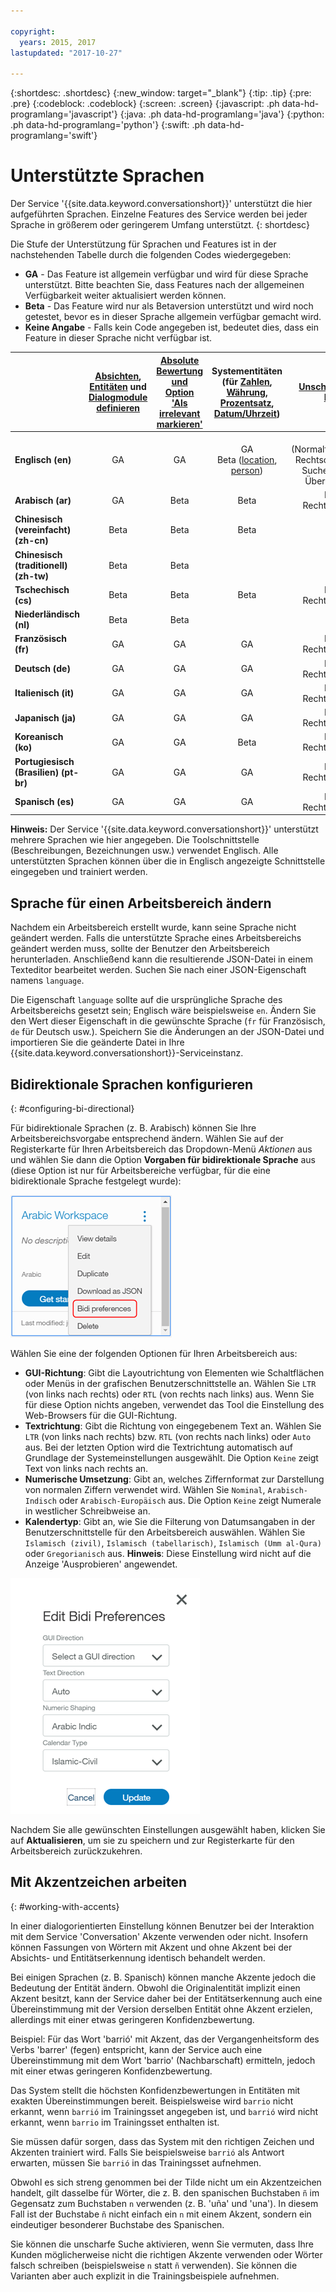 ```yaml
---

copyright:
  years: 2015, 2017
lastupdated: "2017-10-27"

---
```


{:shortdesc: .shortdesc}
{:new_window: target="_blank"}
{:tip: .tip}
{:pre: .pre}
{:codeblock: .codeblock}
{:screen: .screen}
{:javascript: .ph data-hd-programlang='javascript'}
{:java: .ph data-hd-programlang='java'}
{:python: .ph data-hd-programlang='python'}
{:swift: .ph data-hd-programlang='swift'}

# Unterstützte Sprachen
Der Service '{{site.data.keyword.conversationshort}}' unterstützt die hier aufgeführten Sprachen. Einzelne Features des Service werden bei jeder Sprache in größerem oder geringerem Umfang unterstützt.
{: shortdesc}

Die Stufe der Unterstützung für Sprachen und Features ist in der nachstehenden Tabelle durch die folgenden Codes wiedergegeben:

- **GA** - Das Feature ist allgemein verfügbar und wird für diese Sprache unterstützt. Bitte beachten Sie, dass Features nach der allgemeinen Verfügbarkeit weiter aktualisiert werden können. 
- **Beta** - Das Feature wird nur als Betaversion unterstützt und wird noch getestet, bevor es in dieser Sprache allgemein verfügbar gemacht wird.
- **Keine Angabe** - Falls kein Code angegeben ist, bedeutet dies, dass ein Feature in dieser Sprache nicht verfügbar ist.

|                  | **[Absichten](intents.html)**, **[Entitäten](entities.html)** und **[Dialogmodule definieren](dialog-build.html)** | **[Absolute Bewertung und Option 'Als irrelevant markieren'](intents.html#mark-irrelevant)** | **Systementitäten (für [Zahlen](system-entities.html#sys-number), [Währung](system-entities.html#sys-currency), [Prozentsatz](system-entities.html#sys-percentage), [Datum/Uhrzeit](system-entities.html#sys-datetime))** | **[Unscharfe Suche für Entitäten](entities.html#fuzzy-matching)** | **[Musterbasierte Entitäten](entities.html#pattern-entities)** |
|:---|:---:|:---:|:---:|:---:|:---:|
| **Englisch (en)**                  | GA | GA | GA </br> Beta ([location](system-entities.html#sys-location), [person](system-entities.html#sys-person)) | Beta (Normalformenreduktion, Rechtschreibfehler und Suche mit teilweiser Übereinstimmung) | Beta |
| **Arabisch (ar)**                  | GA | Beta | Beta | Beta (nur Rechtschreibfehler) | Beta |
| **Chinesisch (vereinfacht) (zh-cn)**   | Beta | Beta | Beta |  | Beta |
| **Chinesisch (traditionell) (zh-tw)**  | Beta | Beta |  |  | Beta |
| **Tschechisch (cs)**               | Beta | Beta | Beta | Beta (nur Rechtschreibfehler) | Beta |
| **Niederländisch (nl)**            | Beta | Beta |  |  | Beta |
| **Französisch (fr)**               | GA | GA | GA | Beta (nur Rechtschreibfehler) | Beta |
| **Deutsch (de)**                   | GA | GA | GA | Beta (nur Rechtschreibfehler) | Beta |
| **Italienisch (it)**               | GA | GA | GA | Beta (nur Rechtschreibfehler) | Beta |
| **Japanisch (ja)**                 | GA | GA | GA | Beta (nur Rechtschreibfehler) | Beta |
| **Koreanisch (ko)**                | GA | GA | Beta | Beta (nur Rechtschreibfehler) | Beta |
| **Portugiesisch (Brasilien) (pt-br)** | GA | GA | GA | Beta (nur Rechtschreibfehler) | Beta |
| **Spanisch (es)**                  | GA | GA | GA | Beta (nur Rechtschreibfehler) | Beta ||

**Hinweis:** Der Service '{{site.data.keyword.conversationshort}}' unterstützt mehrere Sprachen wie hier angegeben. Die Toolschnittstelle (Beschreibungen, Bezeichnungen usw.) verwendet Englisch. Alle unterstützten Sprachen können über die in Englisch angezeigte Schnittstelle eingegeben und trainiert werden.

## Sprache für einen Arbeitsbereich ändern

Nachdem ein Arbeitsbereich erstellt wurde, kann seine Sprache nicht geändert werden. Falls die unterstützte Sprache eines Arbeitsbereichs geändert werden muss, sollte der Benutzer den Arbeitsbereich herunterladen. Anschließend kann die resultierende JSON-Datei in einem Texteditor bearbeitet werden. Suchen Sie nach einer JSON-Eigenschaft namens `language`.

Die Eigenschaft `language` sollte auf die ursprüngliche Sprache des Arbeitsbereichs gesetzt sein; Englisch wäre beispielsweise `en`. Ändern Sie den Wert dieser Eigenschaft in die gewünschte Sprache (`fr` für Französisch, `de` für Deutsch usw.). Speichern Sie die Änderungen an der JSON-Datei und importieren Sie die geänderte Datei in Ihre {{site.data.keyword.conversationshort}}-Serviceinstanz.

## Bidirektionale Sprachen konfigurieren
{: #configuring-bi-directional}

Für bidirektionale Sprachen (z. B. Arabisch) können Sie Ihre Arbeitsbereichsvorgabe entsprechend ändern. Wählen Sie auf der Registerkarte für Ihren Arbeitsbereich das Dropdown-Menü *Aktionen* aus und wählen Sie dann die Option **Vorgaben für bidirektionale Sprache** aus (diese Option ist nur für Arbeitsbereiche verfügbar, für die eine bidirektionale Sprache festgelegt wurde):

![Vorgaben für bidirektionale Sprache](images/bidi_prefs.png)

Wählen Sie eine der folgenden Optionen für Ihren Arbeitsbereich aus:

- **GUI-Richtung**: Gibt die Layoutrichtung von Elementen wie Schaltflächen oder Menüs in der grafischen Benutzerschnittstelle an. Wählen Sie `LTR` (von links nach rechts) oder `RTL` (von rechts nach links) aus. Wenn Sie für diese Option nichts angeben, verwendet das Tool die Einstellung des Web-Browsers für die GUI-Richtung.
- **Textrichtung**: Gibt die Richtung von eingegebenem Text an. Wählen Sie `LTR` (von links nach rechts) bzw. `RTL` (von rechts nach links) oder `Auto` aus. Bei der letzten Option wird die Textrichtung automatisch auf Grundlage der Systemeinstellungen ausgewählt. Die Option `Keine` zeigt Text von links nach rechts an.
- **Numerische Umsetzung**: Gibt an, welches Ziffernformat zur Darstellung von normalen Ziffern verwendet wird. Wählen Sie `Nominal`, `Arabisch-Indisch` oder `Arabisch-Europäisch` aus. Die Option `Keine` zeigt Numerale in westlicher Schreibweise an.
- **Kalendertyp**: Gibt an, wie Sie die Filterung von Datumsangaben in der Benutzerschnittstelle für den Arbeitsbereich auswählen. Wählen Sie `Islamisch (zivil)`, `Islamisch (tabellarisch)`, `Islamisch (Umm al-Qura)` oder `Gregorianisch` aus. **Hinweis**: Diese Einstellung wird nicht auf die Anzeige 'Ausprobieren' angewendet.

![Optionen für bidirektionale Sprachen](images/bidi_opts.png)

Nachdem Sie alle gewünschten Einstellungen ausgewählt haben, klicken Sie auf **Aktualisieren**, um sie zu speichern und zur Registerkarte für den Arbeitsbereich zurückzukehren.

## Mit Akzentzeichen arbeiten
{: #working-with-accents}

In einer dialogorientierten Einstellung können Benutzer bei der Interaktion mit dem Service 'Conversation' Akzente verwenden oder nicht. Insofern können Fassungen von Wörtern mit Akzent und ohne Akzent bei der Absichts- und Entitätserkennung identisch behandelt werden.

Bei einigen Sprachen (z. B. Spanisch) können manche Akzente jedoch die Bedeutung der Entität ändern. Obwohl die Originalentität implizit einen Akzent besitzt, kann der Service daher bei der Entitätserkennung auch eine Übereinstimmung mit der Version derselben Entität ohne Akzent erzielen, allerdings mit einer etwas geringeren Konfidenzbewertung.

Beispiel: Für das Wort 'barrió' mit Akzent, das der Vergangenheitsform des Verbs 'barrer' (fegen) entspricht, kann der Service auch eine Übereinstimmung mit dem Wort 'barrio' (Nachbarschaft) ermitteln, jedoch mit einer etwas geringeren Konfidenzbewertung.

Das System stellt die höchsten Konfidenzbewertungen in Entitäten mit exakten Übereinstimmungen bereit. Beispielsweise wird `barrio` nicht erkannt, wenn `barrió` im Trainingsset angegeben ist, und `barrió` wird nicht erkannt, wenn `barrio` im Trainingsset enthalten ist.

Sie müssen dafür sorgen, dass das System mit den richtigen Zeichen und Akzenten trainiert wird. Falls Sie beispielsweise `barrió` als Antwort erwarten, müssen Sie `barrió` in das Trainingsset aufnehmen.

Obwohl es sich streng genommen bei der Tilde nicht um ein Akzentzeichen handelt, gilt dasselbe für Wörter, die z. B. den spanischen Buchstaben `ñ` im Gegensatz zum Buchstaben `n` verwenden (z. B. 'uña' und 'una'). In diesem Fall ist der Buchstabe `ñ` nicht einfach ein `n` mit einem Akzent, sondern ein eindeutiger besonderer Buchstabe des Spanischen.

Sie können die unscharfe Suche aktivieren, wenn Sie vermuten, dass Ihre Kunden möglicherweise nicht die richtigen Akzente verwenden oder Wörter falsch schreiben (beispielsweise `n` statt `ñ` verwenden). Sie können die Varianten aber auch explizit in die Trainingsbeispiele aufnehmen.

